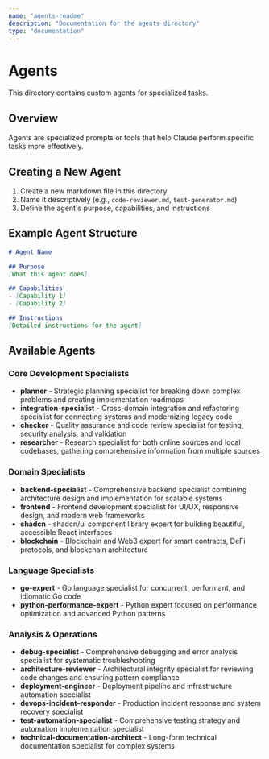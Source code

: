 ```yaml
---
name: "agents-readme"
description: "Documentation for the agents directory"
type: "documentation"
---
```


# Agents

This directory contains custom agents for specialized tasks.

## Overview
Agents are specialized prompts or tools that help Claude perform specific tasks more effectively.

## Creating a New Agent
1. Create a new markdown file in this directory
2. Name it descriptively (e.g., `code-reviewer.md`, `test-generator.md`)
3. Define the agent's purpose, capabilities, and instructions

## Example Agent Structure
```markdown
# Agent Name

## Purpose
[What this agent does]

## Capabilities
- [Capability 1]
- [Capability 2]

## Instructions
[Detailed instructions for the agent]
```

## Available Agents

### Core Development Specialists
- **planner** - Strategic planning specialist for breaking down complex problems and creating implementation roadmaps
- **integration-specialist** - Cross-domain integration and refactoring specialist for connecting systems and modernizing legacy code
- **checker** - Quality assurance and code review specialist for testing, security analysis, and validation
- **researcher** - Research specialist for both online sources and local codebases, gathering comprehensive information from multiple sources

### Domain Specialists
- **backend-specialist** - Comprehensive backend specialist combining architecture design and implementation for scalable systems
- **frontend** - Frontend development specialist for UI/UX, responsive design, and modern web frameworks
- **shadcn** - shadcn/ui component library expert for building beautiful, accessible React interfaces
- **blockchain** - Blockchain and Web3 expert for smart contracts, DeFi protocols, and blockchain architecture

### Language Specialists
- **go-expert** - Go language specialist for concurrent, performant, and idiomatic Go code
- **python-performance-expert** - Python expert focused on performance optimization and advanced Python patterns

### Analysis & Operations
- **debug-specialist** - Comprehensive debugging and error analysis specialist for systematic troubleshooting
- **architecture-reviewer** - Architectural integrity specialist for reviewing code changes and ensuring pattern compliance
- **deployment-engineer** - Deployment pipeline and infrastructure automation specialist
- **devops-incident-responder** - Production incident response and system recovery specialist
- **test-automation-specialist** - Comprehensive testing strategy and automation implementation specialist
- **technical-documentation-architect** - Long-form technical documentation specialist for complex systems